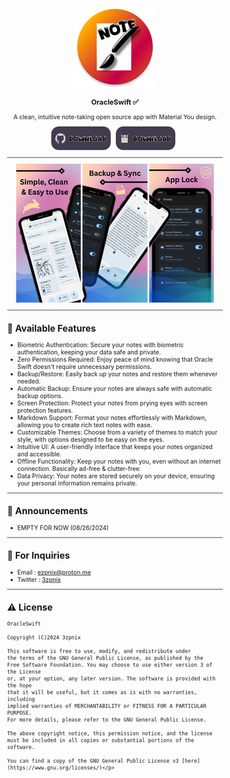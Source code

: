 

<div align="center">
<img width="192" height="192" src="app/src/main/res/mipmap-xxxhdpi/ic_launcher_round.webp" align="center" alt="" > 

### OracleSwift ✅
A clean, intuitive note-taking open source app with Material You design.

[<img src=".github/github.png" alt="Get it on GitHub" height="55">](https://github.com/3zpnix/OracleSwift/tree/master) &nbsp; 
[<img src=".github/fdroid.png" alt="Get it on F-Droid" height="55">](https://f-droid.org/) &nbsp;

---

</div>
<div align="left">

<div align="center">
    <img src="metadata/en-US/images/phoneScreenshots/1.png" width="30%"  alt=""/>
    <img src="metadata/en-US/images/phoneScreenshots/2.png" width="30%"  alt=""/>
    <img src="metadata/en-US/images/phoneScreenshots/3.png" width="30%"  alt=""/>
</div>
</div>

---

## 🎉 Available Features
- Biometric Authentication: Secure your notes with biometric authentication, keeping your data safe and private.
- Zero Permissions Required: Enjoy peace of mind knowing that Oracle Swift doesn't require unnecessary permissions.
- Backup/Restore: Easily back up your notes and restore them whenever needed.
- Automatic Backup: Ensure your notes are always safe with automatic backup options.
- Screen Protection: Protect your notes from prying eyes with screen protection features.
- Markdown Support: Format your notes effortlessly with Markdown, allowing you to create rich text notes with ease.
- Customizable Themes: Choose from a variety of themes to match your style, with options designed to be easy on the eyes.
- Intuitive UI: A user-friendly interface that keeps your notes organized and accessible.
- Offline Functionality: Keep your notes with you, even without an internet connection. Basically ad-free & clutter-free.
- Data Privacy: Your notes are stored securely on your device, ensuring your personal information remains private.

---

## 📢 Announcements
- EMPTY FOR NOW (08/26/2024)

---

## 💬 For Inquiries

-  Email : ezpnix@proton.me
-  Twitter : [3zpnix](https://twitter.com/3zpnix)

---
## ⚠️ License
    OracleSwift

    Copyright (C)2024 3zpnix
    
    This software is free to use, modify, and redistribute under 
    the terms of the GNU General Public License, as published by the 
    Free Software Foundation. You may choose to use either version 3 of the License 
    or, at your option, any later version. The software is provided with the hope 
    that it will be useful, but it comes as is with no warranties, including 
    implied warranties of MERCHANTABILITY or FITNESS FOR A PARTICULAR PURPOSE. 
    For more details, please refer to the GNU General Public License.

    The above copyright notice, this permission notice, and the license must be included in all copies or substantial portions of the software.

    You can find a copy of the GNU General Public License v3 [here](https://www.gnu.org/licenses/)</p>
